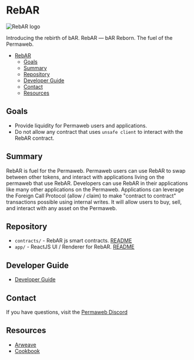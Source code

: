 # RebAR

![RebAR logo](https://kocmnja3z4bopl4uzdvzujcwtqkm3yyecr4r5ptqqvrq4mxu52ta.arweave.net/U4TGpBvPAuevlMjrmiRWnBTN4wQUeR6-cIVjDjL07qY)

Introducing the rebirth of bAR. RebAR — bAR Reborn. The fuel of the Permaweb.

- [RebAR](#rebar)
  - [Goals](#goals)
  - [Summary](#summary)
  - [Repository](#repository)
  - [Developer Guide](#developer-guide)
  - [Contact](#contact)
  - [Resources](#resources)


## Goals

- Provide liquidity for Permaweb users and applications.
- Do not allow any contract that uses `unsafe client` to interact with the RebAR contract.

## Summary

RebAR is fuel for the Permaweb. Permaweb users can use RebAR to swap between other tokens, and interact with applications living on the permaweb that use RebAR. Developers can use RebAR in their applications like many other applications on the Permaweb. Applications can leverage the Foreign Call Protocol (allow / claim) to make "contract to contract" transactions possible using internal writes. It will allow users to buy, sell, and interact with any asset on the Permaweb.

## Repository

- `contracts/` - RebAR js smart contracts. [README](./contracts/README.md)
- `app/` - ReactJS UI / Renderer for RebAR. [README](./app/README.md)

## Developer Guide

- [Developer Guide](./contracts/DEVELOPER-GUIDE.md)

## Contact

If you have questions, visit the [Permaweb Discord](https://discord.gg/fKsTkAuCjB)

## Resources

- [Arweave](https://arweave.org)
- [Cookbook](https://cookbook.g8way.io)
